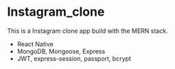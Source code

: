 # Instagram_clone
This is a Instagram clone app build with the MERN stack.
* React Native
* MongoDB, Mongoose, Express
* JWT, express-session, passport, bcrypt

